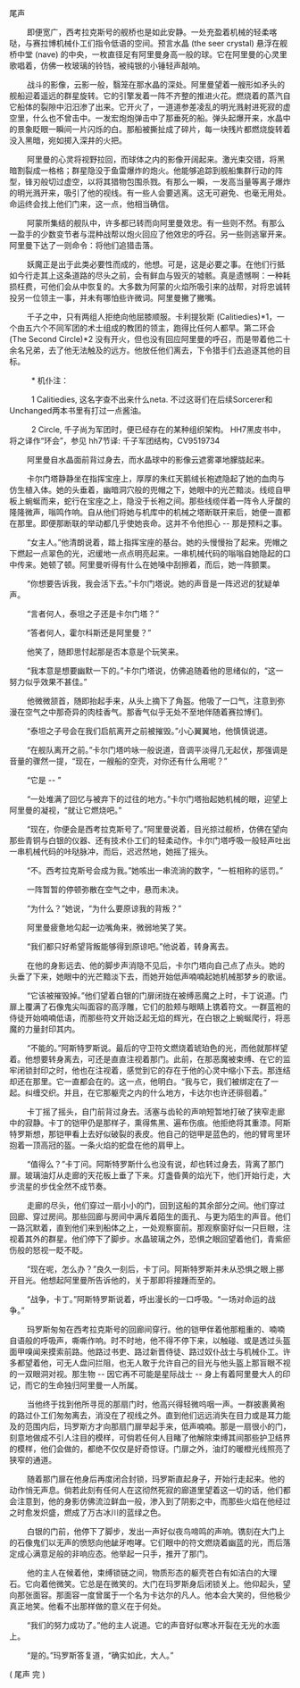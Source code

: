 
尾声

        即便宽广，西考拉克斯号的舰桥也是如此安静。一处充盈着机械的轻柔喀哒，与赛拉博机械仆工们指令低语的空间。预言水晶 (the seer crystal) 悬浮在舰桥中堂 (nave) 的中央，一枚直径足有阿里曼身高一般的球。它在阿里曼的心灵里歌唱着，仿佛一枚玻璃的铃铛，被纯银的小锤轻声敲响。

        战斗的影像，云影一般，翳笼在那水晶的深处。阿里曼望着一艘形如矛头的舰船迎着遥远的群星旋转。它的引擎发着一阵不齐整的推进火花。燃烧着的蒸汽自它船体的裂隙中汨汨渗了出来。它开火了，一道道参差凌乱的明光溅射进死寂的虚空里，什么也不曾击中。一发宏炮炮弹击中了那垂死的船。弹头起爆开来，水晶中的景象眨眼一瞬间一片闪烁的白。那船被撕扯成了碎片，每一块残片都燃烧旋转着没入黑暗，宛如掷入深井的火把。

        阿里曼的心灵将视野拉回，而球体之内的影像开阔起来。激光束交错，将黑暗割裂成一格格；群星隐没于鱼雷爆炸的炮火。他能够追踪到舰船集群行动的阵型，锋刃般切过虚空，以将其猎物包围杀戮。有那么一瞬，一发高当量等离子爆炸的明光溅开来，吸引了他的视线。有一些人会要逃离。这无可避免、也毫无用处。命运终会找上他们门来，这一点，他相当确信。

        阿蒙所集结的舰队中，许多都已转而向阿里曼效忠。有一些则不然。有那么一盈手的少数变节者与混种战帮以炮火回应了他效忠的呼召。另一些则逃窜开来。阿里曼下达了一则命令：将他们追猎击落。

        妖魔正是出于此类必要性而成的，他想。可是，这是必要之事。在他们行抵如今行走其上这条道路的尽头之前，会有鲜血与毁灭的墟骸。真是遗憾啊：一种耗损枉费，可他们会从中恢复的。大多数为阿蒙的火焰所吸引来的战帮，对将忠诚转投另一位领主一事，并未有哪怕些许微词。阿里曼撇了撇嘴。

        千子之中，只有两组人拒绝向他屈膝顺服。卡利提狄斯 (Calitiedies)*1，一个由五六个不同军团的术士组成的教团的领主，跑得比任何人都早。第二环会 (The Second Circle)*2 没有开火，但也没有回应阿里曼的呼召，而是带着他二十余名兄弟，去了他无法触及的远方。他放任他们离去，下令猎手们去追逐其他的目标。

          * 机仆注：

          1 Calitiedies, 这名字查不出来什么neta. 不过这哥们在后续Sorcerer和Unchanged两本书里有打过一点酱油。

          2 Circle, 千子尚为军团时，便已经存在的某种组织架构。 HH7黑皮书中，将之译作“环会”，参见 hh7节译: 千子军团结构，CV9519734

        阿里曼自水晶面前背过身去，而水晶球中的影像云遮雾罩地朦胧起来。

        卡尔门塔静静坐在指挥宝座上，厚厚的朱红天鹅绒长袍遮隐起了她的血肉与仿生植入体。她的头垂着，幽暗洞穴般的兜帽之下，她眼中的光芒黯淡。线缆自甲板上蜿蜒而来，蛇行在宝座之上，隐没于长袍之间。那些线缆伴着一阵令人牙酸的隆隆微声，嗡鸣作响。自从他们将她与机库中的机械之塔断联开来后，她便一直都在那里。即便那断联的举动都几乎使她丧命。这并不令他担心 -- 那是预料之事。

        “女主人。”他清朗说着，踏上指挥宝座的基台。她的头慢慢抬了起来。兜帽之下燃起一点翠色的光，迟缓地一点点明亮起来。一串机械代码的嗡嗡自她隐起的口中传来。她顿了顿。阿里曼听得有什么在她嗓中刮擦着，而后，她一阵颤栗。

        “你想要告诉我，我会活下去。”卡尔门塔说。她的声音是一阵迟迟的犹疑单声。

        “言者何人，泰坦之子还是卡尔门塔？”

        “答者何人，霍尔科斯还是阿里曼？”

        他笑了，随即思忖起那是否本意是个玩笑来。

        “我本意是想要幽默一下的。”卡尔门塔说，仿佛追随着他的思绪似的，“这一努力似乎效果不甚佳。”

        他微微颔首，随即抬起手来，从头上摘下了角盔。他吸了一口气，注意到弥漫在空气之中那奇异的肉桂香气。那香气似乎无处不至地伴随着赛拉博们。

        “泰坦之子号会在我们启航离开之前被摧毁。”小心翼翼地，他慎慎说道。

        “在舰队离开之前。”卡尔门塔吟咏一般说道，音调平淡得几无起伏，那强调是音量的骤然一提，“现在，一艘船的空壳，对你还有什么用呢？”

        “它是 -- ”

        “一处堆满了回忆与被弃下的过往的地方。”卡尔门塔抬起她机械的眼，迎望上阿里曼的凝视，“就让它燃烧吧。”

        “现在，你便会是西考拉克斯号了。”阿里曼说着，目光掠过舰桥，仿佛在望向那些青铜与白银的仪器、还有技术仆工们的轻柔动作。卡尔门塔呼吸一般轻声吐出一串机械代码的咔哒脉冲，而后，迟迟然地，她摇了摇头。

        “不。西考拉克斯号会成为我。”她咳出一串流淌的数字，“一桩相称的惩罚。”

        一阵暂暂的停顿弥散在空气之中，悬而未决。

        “为什么？”她说，“为什么要原谅我的背叛？”

        阿里曼疲惫地勾起一边嘴角来，微弱地笑了笑。

        “我们都只好希望背叛能够得到原谅吧。”他说着，转身离去。

        在他的身影远去、他的脚步声消隐不见后，卡尔门塔向自己点了点头。她的头垂了下来，她眼中的光芒黯淡下去，而她开始低声喃喃起她机械那梦乡的歌谣。





        “它该被摧毁掉。”他们望着白银的门扉闭拢在被缚恶魔之上时，卡丁说道。门扉上覆满了石像鬼尖叫面容的高浮雕，它们的脸颊与眼睛上镌着符文。一群蓝袍的侍徒开始喃喃低语，而那些符文开始泛起无焰的辉光，在白银之上蜿蜒爬行，将恶魔的力量封印其内。

        “不能的。”阿斯特罗斯说。最后的守卫符文燃烧着琥珀色的光，而他就那样望着。他想要转身离去，可还是直直注视着那门。此前，在那恶魔被束缚、在它的监牢闭锁封印之时，他也在注视着，感觉到它的存在于他的心灵中缩小下去。那连结却还在那里。它一直都会在的。这一点，他明白。“我与它，我们被绑定在了一起。纠缠交织。并且，在它那躯壳之内的什么地方，卡达尔也许还徘徊着。”

        卡丁摇了摇头，自门前背过身去。活塞与齿轮的声响短暂地打破了狭窄走廊中的寂静。卡丁的铠甲仍是那样子，熏得焦黑、遍布伤痕。他拒绝将其重漆。阿斯特罗斯想，那铠甲看上去好似破裂的表皮。他自己的铠甲是蓝色的，他的臂弯里环抱着一顶高冠的盔。一条火焰的蛇盘在他的肩甲上。

        “值得么？”卡丁问。阿斯特罗斯什么也没有说，却也转过身去，背离了那门扉。玻璃油灯从走廊的天花板上垂了下来。灯盏昏黄的焰光下，他们开始行走，大步流星的步伐全然不成节奏。

        走廊的尽头，他们穿过一扇小小的门，回到这船的其余部分之间。他们穿过回廊、穿过房间。那些回廊与房间中满斥着陌生的面孔、与更为陌生的声音。他们一路沉默着，直到他们来到船体之上，一处观察窗前。那观察窗好似一只巨眼，注视着其外的群星。他们停下了脚步。水晶玻璃之外，恐惧之眼回望着他们，青紫瘀伤般的怒视一眨不眨。

        “现在呢，怎么办？”良久一刻后，卡丁问。阿斯特罗斯并未从恐惧之眼上挪开目光。他想起阿里曼所告诉他的，关于那即将接踵而至的。

        “战争，卡丁。”阿斯特罗斯说着，呼出漫长的一口呼吸。“一场对命运的战争。”





        玛罗斯匆匆在西考拉克斯号的回廊间穿行。他的铠甲伴着他那粗重的、喃喃自语般的呼吸声，嘶嘶作响。时不时地，他不得不停下来，以触碰、或是透过头盔面甲嗅闻来摸索前路。他路过书吏、路过新晋侍徒、路过奴仆战士与机械仆工。许多都望着他，可无人盘问拦阻，也无人敢于允许自己的目光与他头盔上那盲眼不视的一双眼洞对视。那生物 -- 因它再不可能是星际战士 -- 身上有着阿里曼大人的印记，而它的生命独归阿里曼一人所属。

        当他终于找到他所寻觅的那扇门时，他高兴得轻微呜咽一声。一群披裹黄袍的路过仆工们匆匆离去，消没在了视线之外。直到他们远远消失在目力或是耳力能及的范围内后，玛罗斯方才向那扇门扉举起手来，低声喃喃。那是一扇很小的门，刻意地做成不引人注目的模样，可倘若任何人目睹了他解除束缚其间那些护卫结界的模样，他们会做的，都绝不仅仅是好奇惊讶。门扉之外，油灯的暖橙光线照亮了狭窄的通道。

        随着那门扉在他身后再度闭合封锁，玛罗斯直起身子，开始行走起来。他的动作悄无声息。倘若此刻有任何人在这彻然死寂的廊道里望着这一切的话，他们都会注意到，他的身影仿佛流泣鲜血一般，渗入到了阴影之中，而那些火焰在他经过之时愈发炽盛，燃成了万古冰川的蓝绿之色。

        白银的门前，他停下了脚步，发出一声好似夜鸟啼鸣的声响。镌刻在大门上的石像鬼们以无声的愤怒向他龇牙咆哮。它们眼中的符文燃烧着幽蓝的光，而后落定成心满意足般的非响应态。他举起一只手，推开了那门。

        他的主人在候着他，束缚锁链之间，物质形态的躯壳苍白有如洁白的大理石。它向着他微笑。它总是在微笑的。大门在玛罗斯身后闭锁关上。他仰起头，望向那张面容。那面容一度曾属于一个名为卡达尔的凡人。他本会大笑的，但他极少真正地笑。他看不出那样做的意义在于何处。

        “我们的努力成功了。”他的主人说道。它的声音好似寒冰开裂在无光的水面上。

        “是的。”玛罗斯答复道，“确实如此，大人。”



( 尾声 完 )
